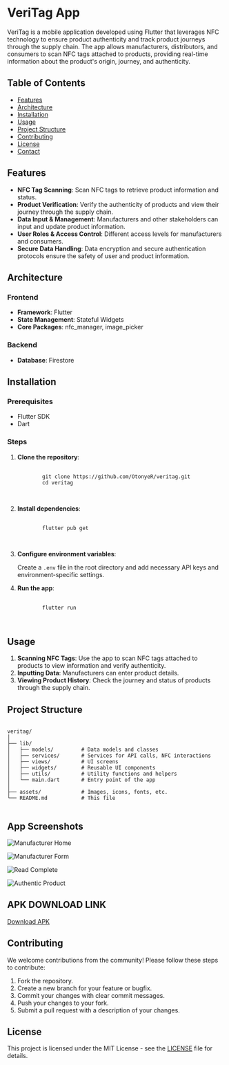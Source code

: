 <!DOCTYPE html>
<html>
<head>
  <title>VeriTag App</title>
</head>
<body>

<h1>VeriTag App</h1>

<p>VeriTag is a mobile application developed using Flutter that leverages NFC technology to ensure product authenticity and track product journeys through the supply chain. The app allows manufacturers, distributors, and consumers to scan NFC tags attached to products, providing real-time information about the product's origin, journey, and authenticity.</p>

<h2>Table of Contents</h2>
<ul>
  <li><a href="#features">Features</a></li>
  <li><a href="#architecture">Architecture</a></li>
  <li><a href="#installation">Installation</a></li>
  <li><a href="#usage">Usage</a></li>
  <li><a href="#project-structure">Project Structure</a></li>
  <li><a href="#contributing">Contributing</a></li>
  <li><a href="#license">License</a></li>
  <li><a href="#contact">Contact</a></li>
</ul>

<h2 id="features">Features</h2>
<ul>
  <li><strong>NFC Tag Scanning</strong>: Scan NFC tags to retrieve product information and status.</li>
  <li><strong>Product Verification</strong>: Verify the authenticity of products and view their journey through the supply chain.</li>
  <li><strong>Data Input & Management</strong>: Manufacturers and other stakeholders can input and update product information.</li>
  <li><strong>User Roles & Access Control</strong>: Different access levels for manufacturers and consumers.</li>
  <li><strong>Secure Data Handling</strong>: Data encryption and secure authentication protocols ensure the safety of user and product information.</li>
</ul>

<h2 id="architecture">Architecture</h2>
<h3>Frontend</h3>
<ul>
  <li><strong>Framework</strong>: Flutter</li>
  <li><strong>State Management</strong>: Stateful Widgets</li>
  <li><strong>Core Packages</strong>: nfc_manager, image_picker</li>
</ul>

<h3>Backend</h3>
<ul>
  <li><strong>Database</strong>: Firestore </li>
</ul>

<h2 id="installation">Installation</h2>
<h3>Prerequisites</h3>
<ul>
  <li>Flutter SDK</li>
  <li>Dart</li>
</ul>

<h3>Steps</h3>
<ol>
  <li>
    <strong>Clone the repository</strong>:
    <pre>
      <code>
        git clone https://github.com/OtonyeR/veritag.git
        cd veritag
      </code>
    </pre>
  </li>
  <li>
    <strong>Install dependencies</strong>:
    <pre>
      <code>
        flutter pub get
      </code>
    </pre>
  </li>
  <li>
    <strong>Configure environment variables</strong>:
    <p>Create a <code>.env</code> file in the root directory and add necessary API keys and environment-specific settings.</p>
  </li>
  <li>
    <strong>Run the app</strong>:
    <pre>
      <code>
        flutter run
      </code>
    </pre>
  </li>
</ol>

<h2 id="usage">Usage</h2>
<ol>
  <li><strong>Scanning NFC Tags</strong>: Use the app to scan NFC tags attached to products to view information and verify authenticity.</li>
  <li><strong>Inputting Data</strong>: Manufacturers can enter product details.</li>
  <li><strong>Viewing Product History</strong>: Check the journey and status of products through the supply chain.</li>
</ol>

<h2 id="project-structure">Project Structure</h2>
<pre>
<code>
veritag/
│
├── lib/
│   ├── models/         # Data models and classes
│   ├── services/       # Services for API calls, NFC interactions
│   ├── views/          # UI screens
│   ├── widgets/        # Reusable UI components
│   ├── utils/          # Utility functions and helpers
│   └── main.dart       # Entry point of the app
│
├── assets/             # Images, icons, fonts, etc.
└── README.md           # This file
</code>
</pre>

<h2 id="app-screenshots">App Screenshots</h2>
<p><img src="https://github.com/OtonyeR/veritag_app/tree/main/screenshots/6%20Manufacturer%20home.jpg" alt="Manufacturer Home" /></p>
<p><img src="https://github.com/OtonyeR/veritag_app/tree/main/screenshots/7%20Manufacturer%20form.jpg" alt="Manufacturer Form" /></p>
<p><img src="https://github.com/OtonyeR/veritag_app/tree/main/screenshots/12%20read%20complete.jpg" alt="Read Complete" /></p>
<p><img src="https://github.com/OtonyeR/veritag_app/tree/main/screenshots/13%20Authentic%20Product.jpg" alt="Authentic Product" /></p>

<h2>APK DOWNLOAD LINK</h2>
<p><a href="https://drive.google.com/file/d/1BtWZ6DAYDplIQgf1GUdIJ-Jgaa4JKbCz/view?usp=sharing">Download APK</a></p>

<h2 id="contributing">Contributing</h2>
<p>We welcome contributions from the community! Please follow these steps to contribute:</p>
<ol>
  <li>Fork the repository.</li>
  <li>Create a new branch for your feature or bugfix.</li>
  <li>Commit your changes with clear commit messages.</li>
  <li>Push your changes to your fork.</li>
  <li>Submit a pull request with a description of your changes.</li>
</ol>

<h2 id="license">License</h2>
<p>This project is licensed under the MIT License - see the <a href="LICENSE">LICENSE</a> file for details.</p>

</body>
</html>
